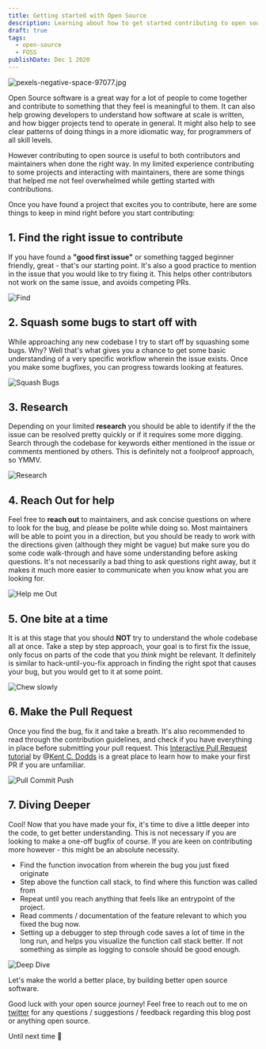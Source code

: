 ```yaml
---
title: Getting started with Open Source
description: Learning about how to get started contributing to open source.
draft: true
tags:
  - open-source
  - FOSS
publishDate: Dec 1 2020
---
```


![pexels-negative-space-97077.jpg](https://cdn.hashnode.com/res/hashnode/image/upload/v1609583881817/z9XjczAxu.jpeg)

Open Source software is a great way for a lot of people to come together and contribute to something that they feel is meaningful to them. It can also help growing developers to understand how software at scale is written, and how bigger projects tend to operate in general. It might also help to see clear patterns of doing things in a more idiomatic way, for programmers of all skill levels.

However contributing to open source is useful to both contributors and maintainers when done the right way. In my limited experience contributing to some projects and interacting with maintainers, there are some things that helped me not feel overwhelmed while getting started with contributions.

Once you have found a project that excites you to contribute, here are some things to keep in mind right before you start contributing:

## 1. Find the right issue to contribute

If you have found a **"good first issue"** or something tagged beginner friendly, great - that's our starting point. It's also a good practice to mention in the issue that you would like to try fixing it. This helps other contributors not work on the same issue, and avoids competing PRs.

![Find](https://media.giphy.com/media/3orieUe6ejxSFxYCXe/giphy.gif)

## 2. Squash some bugs to start off with

While approaching any new codebase I try to start off by squashing some bugs. Why? Well that's what gives you a chance to get some basic understanding of a very specific workflow wherein the issue exists. Once you make some bugfixes, you can progress towards looking at features.

<img src="https://media.giphy.com/media/d3FA4wImIpTgm892/giphy.gif" alt="Squash Bugs">

## 3. Research

Depending on your limited **research** you should be able to identify if the the issue can be resolved pretty quickly or if it requires some more digging. Search through the codebase for keywords either mentioned in the issue or comments mentioned by others. This is definitely not a foolproof approach, so YMMV.

![Research](https://media.giphy.com/media/ZVik7pBtu9dNS/giphy.gif)

## 4. Reach Out for help

Feel free to **reach out** to maintainers, and ask concise questions on where to look for the bug, and please be polite while doing so. Most maintainers will be able to point you in a direction, but you should be ready to work with the directions given (although they might be vague) but make sure you do some code walk-through and have some understanding before asking questions. It's not necessarily a bad thing to ask questions right away, but it makes it much more easier to communicate when you know what you are looking for.

![Help me Out](https://media.giphy.com/media/l378t21NuMhiz9Kqk/giphy.gif)

## 5. One bite at a time

It is at this stage that you should **NOT** try to understand the whole codebase all at once. Take a step by step approach, your goal is to first fix the issue, only focus on parts of the code that you _think_ might be relevant. It definitely is similar to hack-until-you-fix approach in finding the right spot that causes your bug, but you would get to it at some point.

![Chew slowly](https://media.giphy.com/media/10OQWTQjJmwbXa/giphy.gif)

## 6. Make the Pull Request

Once you find the bug, fix it and take a breath. It's also recommended to read through the contribution guidelines, and check if you have everything in place before submitting your pull request. This [Interactive Pull Request tutorial](https://makeapullrequest.com/) by @[Kent C. Dodds](@kentcdodds) is a great place to learn how to make your first PR if you are unfamiliar.

![Pull Commit Push](https://media.giphy.com/media/cnhpl4IeYgU7MCBdV2/giphy.gif)

## 7. Diving Deeper

Cool! Now that you have made your fix, it's time to dive a little deeper into the code, to get better understanding. This is not necessary if you are looking to make a one-off bugfix of course. If you are keen on contributing more however - this might be an absolute necessity.

- Find the function invocation from wherein the bug you just fixed originate
- Step above the function call stack, to find where this function was called from
- Repeat until you reach anything that feels like an entrypoint of the project.
- Read comments / documentation of the feature relevant to which you fixed the bug now.
- Setting up a debugger to step through code saves a lot of time in the long run, and helps you visualize the function call stack better. If not something as simple as logging to console should be good enough.

![Deep Dive](https://media.giphy.com/media/mtUQxyq3Ez5OvJtcae/giphy.gif)

Let's make the world a better place, by building better open source software.

Good luck with your open source journey! Feel free to reach out to me on [twitter](https://twitter.com/__shriram) for any questions / suggestions / feedback regarding this blog post or anything open source.

Until next time 👋
